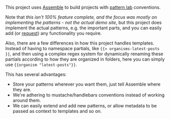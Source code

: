 This project uses [Assemble](https://github.com/assemble/assemble) to build projects with [pattern lab](http://pattern-lab.info/) conventions.

Note that _this isn't 100% feature complete, and the focus was mostly on implementing the patterns - not the actual demo site_, but this project does implement the actual patterns, e.g. the important parts, and you can easily add (or [request](https://github.com/jonschlinkert/assemble-pattern-lab/issues)) any functionality you require.

Also, there are a few differences in how this project handles templates. Instead of having to namespace partials, like `{{> organisms-latest-posts }}`, and then using a complex regex system for dynamically renaming these partials according to how they are organized in folders, here you can simply use `{{organism "latest-posts"}}`.

This has several advantages:

* Store your patterns wherever you want them, just tell Assemble where they are.
* We're adhering to mustache/handlebars conventions instead of working around them.
* We can easily extend and add new patterns, or allow metadata to be passed as context to templates and so on.